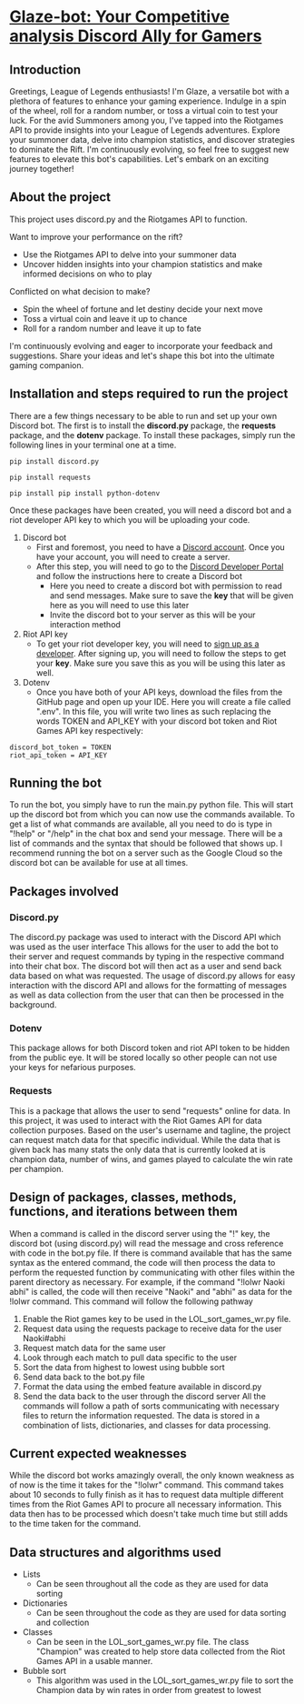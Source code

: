 # [Glaze-bot: Your Competitive analysis Discord Ally for Gamers](https://github.com/Abhinav-Achuta/glaze-bot/)

## Introduction
Greetings, League of Legends enthusiasts! I'm Glaze, a versatile bot with a plethora of features to enhance your gaming experience. Indulge in a spin of the wheel, roll for a random number, or toss a virtual coin to test your luck. For the avid Summoners among you, I've tapped into the Riotgames API to provide insights into your League of Legends adventures. Explore your summoner data, delve into champion statistics, and discover strategies to dominate the Rift. I'm continuously evolving, so feel free to suggest new features to elevate this bot's capabilities. Let's embark on an exciting journey together!

## About the project
This project uses discord.py and the Riotgames API to function. 

Want to improve your performance on the rift?
- Use the Riotgames API to delve into your summoner data
- Uncover hidden insights into your champion statistics and make informed decisions on who to play

Conflicted on what decision to make?
- Spin the wheel of fortune and let destiny decide your next move
- Toss a virtual coin and leave it up to chance
- Roll for a random number and leave it up to fate

I'm continuously evolving and eager to incorporate your feedback and suggestions. Share your ideas and let's shape this bot into the ultimate gaming companion.

## Installation and steps required to run the project
There are a few things necessary to be able to run and set up your own Discord bot. The first is to install the **discord.py** package, the **requests** package, and the **dotenv** package. To install these packages, simply run the following lines in your terminal one at a time.
```
pip install discord.py
```
```
pip install requests
```
```
pip install pip install python-dotenv
```
Once these packages have been created, you will need a discord bot and a riot developer API key to which you will be uploading your code.
1. Discord bot
   - First and foremost, you need to have a [Discord account](https://discord.com/). Once you have your account, you will need to create a server. 
   - After this step, you will need to go to the [Discord Developer Portal](https://discord.com/developers/docs/intro) and follow the instructions here to create a Discord bot
     - Here you need to create a discord bot with permission to read and send messages. Make sure to save the **key** that will be given here as you will need to use this later
     - Invite the discord bot to your server as this will be your interaction method
2. Riot API key
   - To get your riot developer key, you will need to [sign up as a developer](https://developer.riotgames.com/). After signing up, you will need to follow the steps to get your **key**. Make sure you save this as you will be using this later as well.
3. Dotenv
   - Once you have both of your API keys, download the files from the GitHub page and open up your IDE. Here you will create a file called ".env". In this file, you will write two lines as such replacing the words TOKEN and API_KEY with your discord bot token and Riot Games API key respectively:
```
discord_bot_token = TOKEN
riot_api_token = API_KEY
```
## Running the bot
To run the bot, you simply have to run the main.py python file. This will start up the discord bot from which you can now use the commands available. To get a list of what commands are available, all you need to do is type in "!help" or "/help" in the chat box and send your message. There will be a list of commands and the syntax that should be followed that shows up.
I recommend running the bot on a server such as the Google Cloud so the discord bot can be available for use at all times.

## Packages involved
### Discord.py
The discord.py package was used to interact with the Discord API which was used as the user interface This allows for the user to add the bot to their server and request commands by typing in the respective command into their chat box. The discord bot will then act as a user and send back data based on what was requested. The usage of discord.py allows for easy interaction with the discord API and allows for the formatting of messages as well as data collection from the user that can then be processed in the background.

### Dotenv
This package allows for both Discord token and riot API token to be hidden from the public eye. It will be stored locally so other people can not use your keys for nefarious purposes.

### Requests
This is a package that allows the user to send "requests" online for data. In this project, it was used to interact with the Riot Games API for data collection purposes. Based on the user's username and tagline, the project can request match data for that specific individual. While the data that is given back has many stats the only data that is currently looked at is champion data, number of wins, and games played to calculate the win rate per champion.

## Design of packages, classes, methods, functions, and iterations between them
When a command is called in the discord server using the "!" key, the discord bot (using discord.py) will read the message and cross reference with code in the bot.py file. If there is command available that has the same syntax as the entered command, the code will then process the data to perform the requested function by communicating with other files within the parent directory as necessary. For example, if the command "!lolwr Naoki abhi" is called, the code will then receive "Naoki" and "abhi" as data for the !lolwr command. This command will follow the following pathway
1. Enable the Riot games key to be used in the LOL_sort_games_wr.py file.
2. Request data using the requests package to receive data for the user Naoki#abhi
3. Request match data for the same user
4. Look through each match to pull data specific to the user
5. Sort the data from highest to lowest using bubble sort
6. Send data back to the bot.py file
7. Format the data using the embed feature available in discord.py
8. Send the data back to the user through the discord server
All the commands will follow a path of sorts communicating with necessary files to return the information requested. The data is stored in a combination of lists, dictionaries, and classes for data processing.

## Current expected weaknesses
While the discord bot works amazingly overall, the only known weakness as of now is the time it takes for the "!lolwr" command. This command takes about 10 seconds to fully finish as it has to request data multiple different times from the Riot Games API to procure all necessary information. This data then has to be processed which doesn't take much time but still adds to the time taken for the command.

## Data structures and algorithms used
- Lists
   - Can be seen throughout all the code as they are used for data sorting
- Dictionaries
   - Can be seen throughout the code as they are used for data sorting and collection
- Classes
   - Can be seen in the LOL_sort_games_wr.py file. The class "Champion" was created to help store data collected from the Riot Games API in a usable manner.
- Bubble sort
   - This algorithm was used in the LOL_sort_games_wr.py file to sort the Champion data by win rates in order from greatest to lowest
